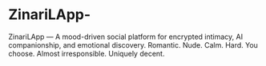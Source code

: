 # ZinariLApp-
ZinariLApp — A mood-driven social platform for encrypted intimacy, AI companionship, and emotional discovery. Romantic. Nude. Calm. Hard. You choose. Almost irresponsible. Uniquely decent.
